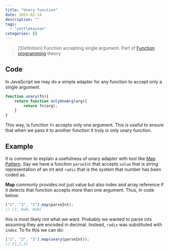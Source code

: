```yaml
---
title: "Unary function"
date: 2025-02-14
description: ""
tags: 
  - "zettlekasten"
categories: []
---
```


> [!Definition]
> Function accepting single argument. Part of [Function programming](Function%20programming) theory 

## Code

In JavaScript we may do a simple adapter for any function to accept only a single argument.

```js
function unary(fn){
	return function onlyOneArg(arg){
		return fn(arg);
	}
}
```

This way, is function `fn` accepts only one argument. This is useful to ensure that when we pass it to another function it truly is only unary function.

## Example

It is common to explain a usefulness of unary adapter with tool like [Map Pattern](Map%20Pattern.md). Say we have a function `parseInt` that accepts `value` that is string representation of an int and `radix` that is the system that number has been coded as.

**Map** commonly provides not just value but also index and array reference if it detects that function accepts more than one argument. Thus, in code below:

```js
["1", "2", "3"].map(parseInt);
// [1, NaN, NaN]
```

this is most likely not what we want. Probably we wanted to parse ints assuming they are encoded in decimal. Instead, `radix` was substituted with `index`. To fix this we can do:

```js
["1", "2", "3"].map(unary(parseInt));
// [1,2,3]
```
